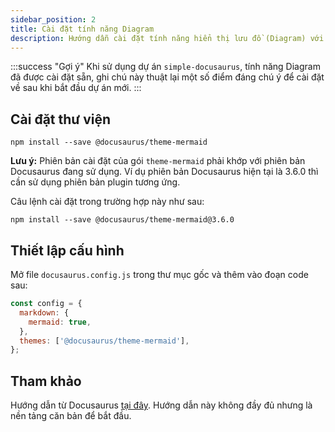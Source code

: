 ```yaml
---
sidebar_position: 2
title: Cài đặt tính năng Diagram
description: Hướng dẫn cài đặt tính năng hiển thị lưu đồ (Diagram) với mermaid plugin
---
```


:::success "Gợi ý"
Khi sử dụng dự án `simple-docusaurus`, tính năng Diagram đã được cài đặt sẵn, ghi chú này thuật lại một số điểm đáng chú ý để cài đặt về sau khi bắt đầu dự án mới.
:::

## Cài đặt thư viện

```
npm install --save @docusaurus/theme-mermaid
```

**Lưu ý:** Phiên bản cài đặt của gói `theme-mermaid` phải khớp với phiên bản Docusaurus đang sử dụng. Ví dụ phiên bản Docusaurus hiện tại là 3.6.0 thì cần sử dụng phiên bản plugin tương ứng. 

Câu lệnh cài đặt trong trường hợp này như sau:

```
npm install --save @docusaurus/theme-mermaid@3.6.0
```

## Thiết lập cấu hình

Mở file `docusaurus.config.js` trong thư mục gốc và thêm vào đoạn code sau:

```jsx title="docusaurus.config.js"
const config = {
  markdown: {
    mermaid: true,
  },
  themes: ['@docusaurus/theme-mermaid'],
};
```

## Tham khảo

Hướng dẫn từ Docusaurus [tại đây](https://docusaurus.io/docs/markdown-features/diagrams). Hướng dẫn này không đầy đủ nhưng là nền tảng căn bản để bắt đầu.